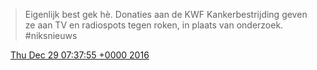 > Eigenlijk best gek hè\. Donaties aan de KWF Kankerbestrijding geven ze aan TV en radiospots tegen roken, in plaats van onderzoek\. \#niksnieuws

<img src="../../media/tweet.ico" width="12" /> [Thu Dec 29 07:37:55 +0000 2016](https://twitter.com/DromerDenker/status/814374876135981057)
